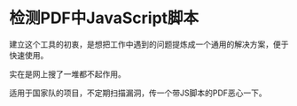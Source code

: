 检测PDF中JavaScript脚本
====
建立这个工具的初衷，是想把工作中遇到的问题提炼成一个通用的解决方案，便于快速使用。

实在是网上搜了一堆都不起作用。

适用于国家队的项目，不定期扫描漏洞，传一个带JS脚本的PDF恶心一下。
